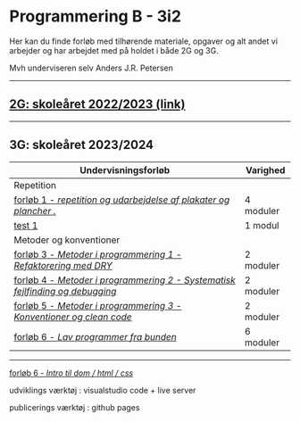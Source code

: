 # Programmering B - 3i2

Her kan du finde forløb med tilhørende materiale, opgaver og alt andet vi arbejder og har arbejdet med på holdet i både 2G og 3G.

Mvh underviseren selv Anders J.R. Petersen

---

## [2G: skoleåret 2022/2023 (link)](forlob_2i2/README_2i2.md)    

---
## 3G: skoleåret 2023/2024

| Undervisningsforløb                                                                                                       | Varighed      |
| ------------------------------------------------------------------------------------------------------------------------- | ------------- |
| Repetition                                                                                                                |               |
| [forløb 1 - *repetition og udarbejdelse af plakater og plancher              .*](forlob1_repetition/forlob1_rep.md)       | 4 moduler     |
| [test 1]()                                                                                                                | 1 modul       |
|  Metoder og konventioner                                                                                                  |               |
| [forløb 3 - *Metoder i programmering 1 - Refaktorering med DRY*]()                                                        | 2 moduler     |
| [forløb 4 - *Metoder i programmering 2 - Systematisk fejlfinding og debugging*]()                                         | 2 moduler     |
| [forløb 5 - *Metoder i programmering 3 - Konventioner og clean code*]()                                                   | 2 moduler     |
| [forløb 6 - *Lav programmer fra bunden*]()                                                                                | 6 moduler     |

---

[forløb 6 - *Intro til dom / html / css*]()



udviklings værktøj : visualstudio code + live server

publicerings værktøj : github pages


